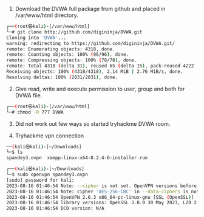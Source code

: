 
1. Download the DVWA full package from github and placed in /var/www/html directory. 

~~~bash
┌──(root㉿kali)-[/var/www/html]
└─# git clone http://github.com/digininja/DVWA.git
Cloning into 'DVWA'...
warning: redirecting to https://github.com/digininja/DVWA.git/
remote: Enumerating objects: 4318, done.
remote: Counting objects: 100% (96/96), done.
remote: Compressing objects: 100% (78/78), done.
remote: Total 4318 (delta 31), reused 65 (delta 15), pack-reused 4222
Receiving objects: 100% (4318/4318), 2.14 MiB | 2.76 MiB/s, done.
Resolving deltas: 100% (2031/2031), done.
~~~

2. Give read, write and execute permission to user, group and both for DVWA file. 

~~~bash
┌──(root㉿kali)-[/var/www/html]
└─# chmod -R 777 DVWA
~~~

3. Did not work out few ways so started tryhackme DVWA room. 

4. Tryhackme vpn connection
~~~bash
──(kali㉿kali)-[~/Downloads]
└─$ ls
spandey3.ovpn  xampp-linux-x64-8.2.4-0-installer.run

┌──(kali㉿kali)-[~/Downloads]
└─$ sudo openvpn spandey3.ovpn 
[sudo] password for kali: 
2023-08-16 01:46:54 Note: --cipher is not set. OpenVPN versions before 2.5 defaulted to BF-CBC as fallback when cipher negotiation failed in this case. If you need this fallback please add '--data-ciphers-fallback BF-CBC' to your configuration and/or add BF-CBC to --data-ciphers.
2023-08-16 01:46:54 Note: cipher 'AES-256-CBC' in --data-ciphers is not supported by ovpn-dco, disabling data channel offload.
2023-08-16 01:46:54 OpenVPN 2.6.3 x86_64-pc-linux-gnu [SSL (OpenSSL)] [LZO] [LZ4] [EPOLL] [PKCS11] [MH/PKTINFO] [AEAD] [DCO]
2023-08-16 01:46:54 library versions: OpenSSL 3.0.9 30 May 2023, LZO 2.10
2023-08-16 01:46:54 DCO version: N/A

~~~


